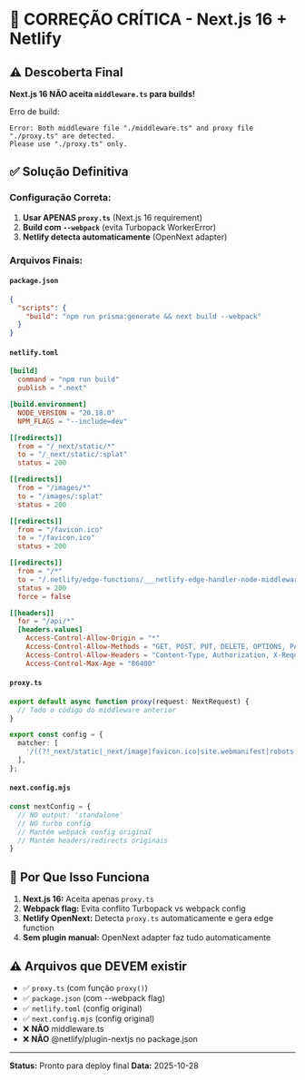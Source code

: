 # 🚨 CORREÇÃO CRÍTICA - Next.js 16 + Netlify

## ⚠️ Descoberta Final

**Next.js 16 NÃO aceita `middleware.ts` para builds!**

Erro de build:
```
Error: Both middleware file "./middleware.ts" and proxy file "./proxy.ts" are detected. 
Please use "./proxy.ts" only.
```

## ✅ Solução Definitiva

### Configuração Correta:

1. **Usar APENAS `proxy.ts`** (Next.js 16 requirement)
2. **Build com `--webpack`** (evita Turbopack WorkerError)
3. **Netlify detecta automaticamente** (OpenNext adapter)

### Arquivos Finais:

#### `package.json`
```json
{
  "scripts": {
    "build": "npm run prisma:generate && next build --webpack"
  }
}
```

#### `netlify.toml`
```toml
[build]
  command = "npm run build"
  publish = ".next"

[build.environment]
  NODE_VERSION = "20.18.0"
  NPM_FLAGS = "--include=dev"

[[redirects]]
  from = "/_next/static/*"
  to = "/_next/static/:splat"
  status = 200

[[redirects]]
  from = "/images/*"
  to = "/images/:splat"
  status = 200

[[redirects]]
  from = "/favicon.ico"
  to = "/favicon.ico"
  status = 200

[[redirects]]
  from = "/*"
  to = "/.netlify/edge-functions/___netlify-edge-handler-node-middleware"
  status = 200
  force = false

[[headers]]
  for = "/api/*"
  [headers.values]
    Access-Control-Allow-Origin = "*"
    Access-Control-Allow-Methods = "GET, POST, PUT, DELETE, OPTIONS, PATCH"
    Access-Control-Allow-Headers = "Content-Type, Authorization, X-Requested-With"
    Access-Control-Max-Age = "86400"
```

#### `proxy.ts`
```typescript
export default async function proxy(request: NextRequest) {
  // Todo o código do middleware anterior
}

export const config = {
  matcher: [
    '/((?!_next/static|_next/image|favicon.ico|site.webmanifest|robots.txt|sitemap.xml|browserconfig.xml|.*\\.(?:svg|png|jpg|jpeg|gif|webp|ico|json|xml)$).*)',
  ],
};
```

#### `next.config.mjs`
```javascript
const nextConfig = {
  // NO output: 'standalone'
  // NO turbo config
  // Mantém webpack config original
  // Mantém headers/redirects originais
}
```

## 🎯 Por Que Isso Funciona

1. **Next.js 16:** Aceita apenas `proxy.ts`
2. **Webpack flag:** Evita conflito Turbopack vs webpack config
3. **Netlify OpenNext:** Detecta `proxy.ts` automaticamente e gera edge function
4. **Sem plugin manual:** OpenNext adapter faz tudo automaticamente

## ⚠️ Arquivos que DEVEM existir

- ✅ `proxy.ts` (com função `proxy()`)
- ✅ `package.json` (com --webpack flag)
- ✅ `netlify.toml` (config original)
- ✅ `next.config.mjs` (config original)
- ❌ **NÃO** middleware.ts
- ❌ **NÃO** @netlify/plugin-nextjs no package.json

---

**Status:** Pronto para deploy final
**Data:** 2025-10-28

